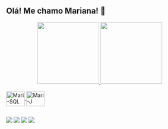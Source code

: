 ## Olá! Me chamo Mariana! 🥰
<div align="center">
  <a href="https://github.com/marianaoliveira">
  <img height="166em" src="https://github-readme-stats.vercel.app/api?username=marianaoliveira&show_icons=true&theme=dracula&include_all_commits=true&count_private=true"/>
  <img height="166em" src="https://github-readme-stats.vercel.app/api/top-langs/?username=marianaoliveira&langs_count=7&theme=dracula"/>
</div>
<div style="display: inline_block"><br>
  <img align="center" alt="Mari-SQL" height="40" width="50" src="https://cdn.jsdelivr.net/gh/devicons/devicon/icons/mysql/mysql-original-wordmark.svg" />
  <img align="center" alt="Mari-J" height="40" width="50" src="https://cdn.jsdelivr.net/gh/devicons/devicon/icons/java/java-original-wordmark.svg" />
</div>

  ##

<div>
<a href="https://www.instagram.com/marianaoliveira771/" target="_blank"><img src="https://img.shields.io/badge/-Instagram-%23E4405F?style=for-the-badge&logo=instagram&logoColor=white" target="_blank"></a>
<a href="https://discord.com/channels/@me" target="_blank"><img src="https://img.shields.io/badge/Discord-7289DA?style=for-the-badge&logo=discord&logoColor=white" target="_blank"></a> 
<a href = "marioliver1998@gmail.com"><img src="https://img.shields.io/badge/-Gmail-%23333?style=for-the-badge&logo=gmail&logoColor=white" target="_blank"></a>
<a href="https://www.linkedin.com/in/mariana-oliveira-192038205/" target="_blank"><img src="https://img.shields.io/badge/-LinkedIn-%230077B5?style=for-the-badge&logo=linkedin&logoColor=white" target="_blank"></a>

</div>
 

  

 
